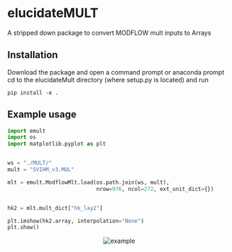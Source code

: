 # elucidateMULT
A stripped down package to convert MODFLOW mult inputs to Arrays


## Installation
Download the package and open a command prompt or anaconda prompt  
cd to the elucidateMult directory (where setup.py is located) and run
```
pip install -e .
```

## Example usage
```python
import emult
import os
import matplotlib.pyplot as plt


ws = "./MULT/"
mult = "SVIHM_v3.MUL"

mlt = emult.ModflowMlt.load(os.path.join(ws, mult),
                            nrow=976, ncol=272, ext_unit_dict={})


hk2 = mlt.mult_dict["hk_lay2"]

plt.imshow(hk2.array, interpolation="None")
plt.show()
```

<p align="center">
  <img src="https://raw.githubusercontent.com/jlarsen-usgs/elucidateMULT/tree/master/examples/example.PNG" alt="example"/>
</p>
